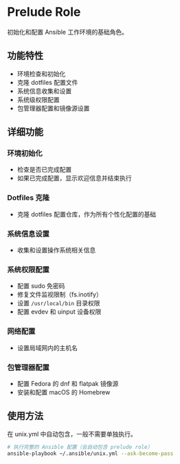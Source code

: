 # Prelude Role

初始化和配置 Ansible 工作环境的基础角色。

## 功能特性

- 环境检查和初始化
- 克隆 dotfiles 配置文件
- 系统信息收集和设置
- 系统级权限配置
- 包管理器配置和镜像源设置

## 详细功能

### 环境初始化

- 检查是否已完成配置
- 如果已完成配置，显示欢迎信息并结束执行

### Dotfiles 克隆

- 克隆 dotfiles 配置仓库，作为所有个性化配置的基础

### 系统信息设置

- 收集和设置操作系统相关信息

### 系统权限配置

- 配置 sudo 免密码
- 修复文件监视限制（fs.inotify）
- 设置 `/usr/local/bin` 目录权限
- 配置 evdev 和 uinput 设备权限

### 网络配置

- 设置局域网内的主机名

### 包管理器配置

- 配置 Fedora 的 dnf 和 flatpak 镜像源
- 安装和配置 macOS 的 Homebrew

## 使用方法

在 unix.yml 中自动包含，一般不需要单独执行。

```bash
# 执行完整的 Ansible 配置（会自动包含 prelude role）
ansible-playbook ~/.ansible/unix.yml --ask-become-pass
```
